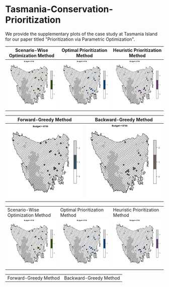 # Tasmania-Conservation-Prioritization
We provide the supplementary plots of the case study at Tasmania Island for our paper titled "Prioritization via Parametric Optimization". 

| Scenario-Wise Optimization Method   | Optimal Prioritization Method      |  Heuristic Prioritization Method         |
|------------|-------------|-------------|
|<img src = "https://github.com/ConservationPrioritization/Tasmania-Conservation-Prioritization/blob/main/ScenOptAnimation.gif" width = "300" />|<img src = "https://github.com/ConservationPrioritization/Tasmania-Conservation-Prioritization/blob/main/OptPrioAnimation.gif" width = "300" />|<img src = "https://github.com/ConservationPrioritization/Tasmania-Conservation-Prioritization/blob/main/HeuPrioAnimation.gif" width = "300" />

| Forward-Greedy Method   | Backward-Greedy Method      |
|------------|-------------|
|<img src = "https://github.com/ConservationPrioritization/Tasmania-Conservation-Prioritization/blob/main/ForGreedyAnimation.gif" width = "300" />|<img src = "https://github.com/ConservationPrioritization/Tasmania-Conservation-Prioritization/blob/main/BackGreedyAnimation.gif" width = "300" />|


<table>
  <tr>
    <td>Scenario-Wise Optimization Method</td>
    <td>Optimal Prioritization Method</td>
    <td>Heuristic Prioritization Method</td>
  </tr>
  <tr>
    <td><img src = "https://github.com/ConservationPrioritization/Tasmania-Conservation-Prioritization/blob/main/ScenOptAnimation.gif" width = "300" /></td>
    <td><img src = "https://github.com/ConservationPrioritization/Tasmania-Conservation-Prioritization/blob/main/OptPrioAnimation.gif" width = "300" /></td>
    <td><img src = "https://github.com/ConservationPrioritization/Tasmania-Conservation-Prioritization/blob/main/HeuPrioAnimation.gif" width = "300" /></td>
  <tr>
</table>

<table>
  <tr>
    <td>Forward-Greedy Method</td>
    <td>Backward-Greedy Method</td>
  </tr>
</table>
